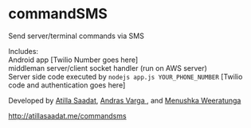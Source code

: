 # commandSMS
Send server/terminal commands via SMS

Includes: <br> Android app [Twilio Number goes here] <br> middleman server/client socket handler (run on AWS server) <br> Server side code executed by ```nodejs app.js YOUR_PHONE_NUMBER``` [Twilio code and authentication goes here]

Developed by <a href="http://atillasaadat.me">Atilla Saadat</a>, <a href="https://github.com/nahj">Andras Varga </a>, and <a href="http://menushka.ca">Menushka Weeratunga</a>

http://atillasaadat.me/commandsms
